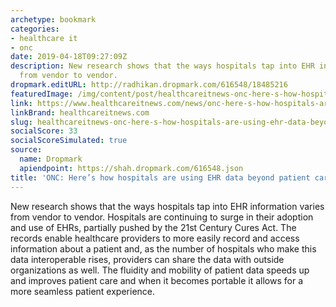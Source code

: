 ```yaml
---
archetype: bookmark
categories:
- healthcare it
- onc
date: 2019-04-18T09:27:09Z
description: New research shows that the ways hospitals tap into EHR information varies
  from vendor to vendor.
dropmark.editURL: http://radhikan.dropmark.com/616548/18485216
featuredImage: /img/content/post/healthcareitnews-onc-here-s-how-hospitals-are-using-ehr-data-beyond-patient-care.jpg
link: https://www.healthcareitnews.com/news/onc-here-s-how-hospitals-are-using-ehr-data-beyond-patient-care
linkBrand: healthcareitnews.com
slug: healthcareitnews-onc-here-s-how-hospitals-are-using-ehr-data-beyond-patient-care
socialScore: 33
socialScoreSimulated: true
source:
  name: Dropmark
  apiendpoint: https://shah.dropmark.com/616548.json
title: 'ONC: Here’s how hospitals are using EHR data beyond patient care'
---
```

New research shows that the ways hospitals tap into EHR information varies from vendor to vendor. Hospitals are continuing to surge in their adoption and use of EHRs, partially pushed by the 21st Century Cures Act. The records enable healthcare providers to more easily record and access information about a patient and, as the number of hospitals who make this data interoperable rises, providers can share the data with outside organizations as well. The fluidity and mobility of patient data speeds up and improves patient care and when it becomes portable it allows for a more seamless patient experience.


